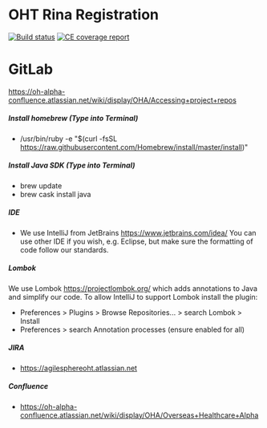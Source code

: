 # OHT Rina Registration

[![Build status](https://github.com/AgileSphereOHT/oht-rina-registration/badges/master/build.svg)](https://github.com/AgileSphereOHT/oht-rina-registration/commits/master)
[![CE coverage report](https://github.com/AgileSphereOHT/oht-rina-registration/badges/master/coverage.svg)](https://github.com/AgileSphereOHT/oht-rina-registration)

# GitLab
https://oh-alpha-confluence.atlassian.net/wiki/display/OHA/Accessing+project+repos

##### Install homebrew (Type into Terminal)
- /usr/bin/ruby -e "$(curl -fsSL https://raw.githubusercontent.com/Homebrew/install/master/install)"

##### Install Java SDK (Type into Terminal)
- brew update
- brew cask install java

##### IDE
- We use IntelliJ from JetBrains https://www.jetbrains.com/idea/
You can use other IDE if you wish, e.g. Eclipse, but make sure the formatting of code follow our standards.

##### Lombok
We use Lombok https://projectlombok.org/ which adds annotations to Java and simplify our code.
To allow IntelliJ to support Lombok install the plugin:
- Preferences > Plugins > Browse Repositories... > search Lombok > Install
- Preferences > search Annotation processes (ensure enabled for all)

##### JIRA
- https://agilesphereoht.atlassian.net

##### Confluence
- https://oh-alpha-confluence.atlassian.net/wiki/display/OHA/Overseas+Healthcare+Alpha

